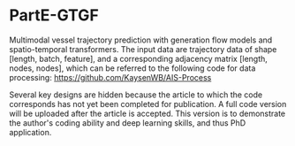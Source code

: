 # PartE-GTGF
Multimodal vessel trajectory prediction with generation flow models and spatio-temporal transformers. 
The input data are trajectory data of shape [length, batch, feature], and a corresponding adjacency matrix [length, nodes, nodes], which can be referred to the following code for data processing: https://github.com/KaysenWB/AIS-Process

Several key designs are hidden because the article to which the code corresponds has not yet been completed for publication. A full code version will be uploaded after the article is accepted. This version is to demonstrate the author's coding ability and deep learning skills, and thus PhD application.
